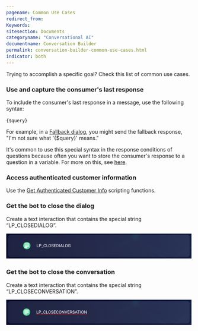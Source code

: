 ```yaml
---
pagename: Common Use Cases
redirect_from:
Keywords:
sitesection: Documents
categoryname: "Conversational AI"
documentname: Conversation Builder
permalink: conversation-builder-common-use-cases.html
indicator: both
---
```


Trying to accomplish a specific goal? Check this list of common use cases.

### Use and capture the consumer's last response

To include the consumer's last response in a message, use the following syntax:

`{$query}`

For example, in a [Fallback dialog](conversation-builder-dialogs-fallback-dialogs.html), you might send the fallback response, "I'm not sure what '{$query}' means."

It's common to use this special syntax in the response conditions of questions because often you want to store the consumer's response to a question in a variable. For more on this, see [here](conversation-builder-variables-slots.html).

### Access authenticated customer information

Use the [Get Authenticated Customer Info](conversation-builder-scripting-functions-get-and-set-user-data-and-variables.html#get-authenticated-customer-info) scripting functions.

### Get the bot to close the dialog

Create a text interaction that contains the special string “LP_CLOSEDIALOG”.

 <img class="fancyimage" style="width:500px" src="img/ConvoBuilder/useCases_lpCloseDialog.png">

### Get the bot to close the conversation

Create a text interaction that contains the special string “LP_CLOSECONVERSATION”.

 <img class="fancyimage" style="width:500px" src="img/ConvoBuilder/useCases_lpCloseConversation.png">



